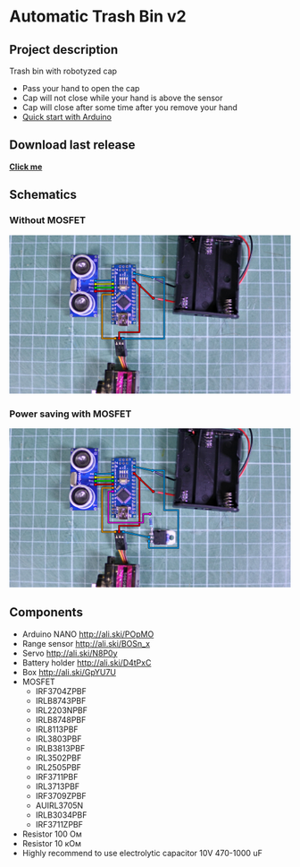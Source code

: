 # Automatic Trash Bin v2
## Project description
Trash bin with robotyzed cap
- Pass your hand to open the cap
- Cap will not close while your hand is above the sensor
- Cap will close after some time after you remove your hand
- [Quick start with Arduino](https://learn.sparkfun.com/tutorials/installing-arduino-ide)

## Download last release
[**Click me**](https://github.com/AlexGyver/EnglishProjects/releases/download/automaticTrashBin_v2/automaticTrashBin_v2.rar)

## Schematics
### Without MOSFET
![СХЕМА](https://github.com/AlexGyver/EnglishProjects/blob/master/automaticTrashBin_v2/scheme1.jpg)

### Power saving with MOSFET
![СХЕМА](https://github.com/AlexGyver/EnglishProjects/blob/master/automaticTrashBin_v2/scheme2.jpg)

## Components
* Arduino NANO http://ali.ski/POpMO
* Range sensor http://ali.ski/BOSn_x
* Servo http://ali.ski/N8P0y
* Battery holder http://ali.ski/D4tPxC
* Box http://ali.ski/GpYU7U
* MOSFET 
  + IRF3704ZPBF
  + IRLB8743PBF
  + IRL2203NPBF
  + IRLB8748PBF
  + IRL8113PBF
  + IRL3803PBF
  + IRLB3813PBF
  + IRL3502PBF
  + IRL2505PBF
  + IRF3711PBF
  + IRL3713PBF
  + IRF3709ZPBF
  + AUIRL3705N
  + IRLB3034PBF
  + IRF3711ZPBF
* Resistor 100 Ом
* Resistor 10 кОм
* Highly recommend to use electrolytic capacitor 10V 470-1000 uF
